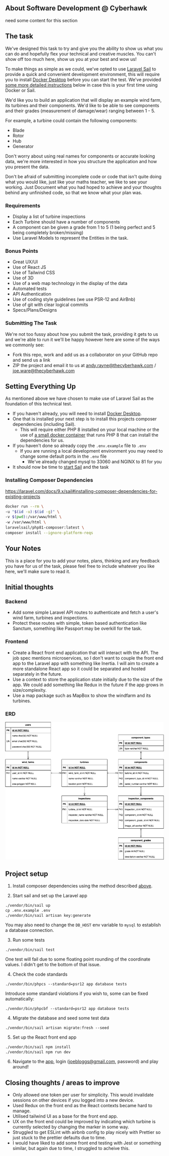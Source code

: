 ## About Software Development @ Cyberhawk

need some content for this section

## The task

We've designed this task to try and give you the ability to show us what you can do and hopefully flex your technical and creative muscles. You can't show off too much here, show us you at your best and wow us!

To make things as simple as we could, we've opted to use [Laravel Sail](https://laravel.com/docs/8.x/sail) to provide a quick and convenient development environment, this will require you to install
[Docker Desktop](https://www.docker.com/products/docker-desktop) before you can start the test. We've provided [some more detailed instructions](#setting-everything-up) below in case this is your first time using Docker or Sail.

We'd like you to build an application that will display an example wind farm, its turbines and their components.
We'd like to be able to see components and their grades (measurement of damage/wear) ranging between 1 - 5.

For example, a turbine could contain the following components:

-   Blade
-   Rotor
-   Hub
-   Generator

Don't worry about using real names for components or accurate looking data, we're more interested in how you structure the application and how you present the data.

Don't be afraid of submitting incomplete code or code that isn't quite doing what you would like, just like your maths teacher, we like to see your working.
Just Document what you had hoped to achieve and your thoughts behind any unfinished code, so that we know what your plan was.

### Requirements

-   Display a list of turbine inspections
-   Each Turbine should have a number of components
-   A component can be given a grade from 1 to 5 (1 being perfect and 5 being completely broken/missing)
-   Use Laravel Models to represent the Entities in the task.

### Bonus Points

-   Great UX/UI
-   Use of React JS
-   Use of Tailwind CSS
-   Use of 3D
-   Use of a web map technology in the display of the data
-   Automated tests
-   API Authentication
-   Use of coding style guidelines (we use PSR-12 and AirBnb)
-   Use of git with clear logical commits
-   Specs/Plans/Designs

### Submitting The Task

We're not too fussy about how you submit the task, providing it gets to us and we're able to run it we'll be happy however here are some of the ways we commonly see:

-   Fork this repo, work and add us as a collaborator on your GitHub repo and send us a link
-   ZIP the project and email it to us at andy.rayne@thecyberhawk.com / joe.ware@thecyberhawk.com

## Setting Everything Up

As mentioned above we have chosen to make use of Laravel Sail as the foundation of this technical test.

-   If you haven't already, you will need to install [Docker Desktop](https://www.docker.com/products/docker-desktop).
-   One that is installed your next step is to install this projects composer dependencies (including Sail).
    -   This will require either PHP 8 installed on your local machine or the use of [a small docker container](https://laravel.com/docs/8.x/sail#installing-composer-dependencies-for-existing-projects) that runs PHP 8 that can install the dependencies for us.
-   If you haven't done so already copy the `.env.example` file to `.env`
    -   If you are running a local development environment you may need to change some default ports in the `.env` file
        -   We've already changed mysql to 33060 and NGINX to 81 for you
-   It should now be time to [start Sail](https://laravel.com/docs/8.x/sail#starting-and-stopping-sail) and the task

### Installing Composer Dependencies

https://laravel.com/docs/9.x/sail#installing-composer-dependencies-for-existing-projects

```bash
docker run --rm \
-u "$(id -u):$(id -g)" \
-v $(pwd):/var/www/html \
-w /var/www/html \
laravelsail/php81-composer:latest \
composer install --ignore-platform-reqs
```

## Your Notes

This is a place for you to add your notes, plans, thinking and any feedback you have for us of the task, please feel free to include whatever you like here, we'll make sure to read it.

## Initial thoughts

### Backend

-   Add some simple Laravel API routes to authenticate and fetch a user's wind farm, turbines and inspections.
-   Protect these routes with simple, token based authentication like Sanctum, something like Passport may be overkill for the task.

### Frontend

-   Create a React front end application that will interact with the API. The job spec mentions microservices, so I don't want to couple the front end app to the Laravel app with something like Inertia. I will aim to create a more standalone React app so it could be separated and hosted separately in the future.
-   Use a context to store the application state initially due to the size of the app. We could add something like Redux in the future if the app grows in size/complexity.
-   Use a map package such as MapBox to show the windfarm and its turbines.

### ERD

![ERD](erd.png)

## Project setup

1. Install composer dependencies using the method described [above](#installing-composer-dependencies).

2. Start sail and set up the Laravel app

```
./vendor/bin/sail up
cp .env.example .env
./vendor/bin/sail artisan key:generate
```

You may also need to change the `DB_HOST` env variable to `mysql` to establish a database connection.

3. Run some tests

```
./vendor/bin/sail test
```

One test will fail due to some floating point rounding of the coordinate values. I didn't get to the bottom of that issue.

4. Check the code standards

```
./vendor/bin/phpcs --standard=psr12 app database tests
```

Introduce some standard violations if you wish to, some can be fixed automatically:

```
./vendor/bin/phpcbf --standard=psr12 app database tests
```

4. Migrate the database and seed some test data

```
./vendor/bin/sail artisan migrate:fresh --seed
```

5. Set up the React front end app

```
./vendor/bin/sail npm install
./vendor/bin/sail npm run dev
```

6. Navigate to the [app](http://localhost), login (joebloggs@gmail.com, password) and play around!

## Closing thoughts / areas to improve

-   Only allowed one token per user for simplicity. This would invalidate sessions on other devices if you logged into a new device.
-   Used Redux on the front end as the React contexts became hard to manage.
-   Utilised tailwind UI as a base for the front end app.
-   UX on the front end could be improved by indicating which turbine is currently selected by changing the marker in some way.
-   Struggled to get ESLint with airbnb config to play nicely with Prettier so just stuck to the prettier defaults due to time.
-   I would have liked to add some front end testing with Jest or something similar, but again due to time, I struggled to acheive this.
